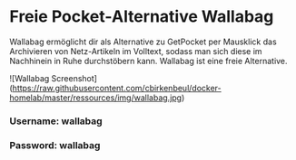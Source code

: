 # Freie Pocket-Alternative Wallabag


Wallabag ermöglicht dir als Alternative zu GetPocket per Mausklick das Archivieren von Netz-Artikeln im Volltext, sodass man sich diese im Nachhinein in Ruhe durchstöbern kann. Wallabag ist eine freie Alternative.

![Wallabag Screenshot] (https://raw.githubusercontent.com/cbirkenbeul/docker-homelab/master/ressources/img/wallabag.jpg)


### Username: wallabag
### Password: wallabag
